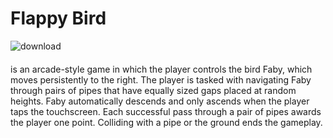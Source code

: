 # Flappy Bird 

![download](https://user-images.githubusercontent.com/91725214/157507928-89f85910-8ef5-4414-be13-faaa2c43a034.jpg)
#### 
is an arcade-style game in which the player controls the bird Faby, which moves persistently to the right. The player is tasked with navigating Faby through pairs of pipes that have equally sized gaps placed at random heights. Faby automatically descends and only ascends when the player taps the touchscreen. Each successful pass through a pair of pipes awards the player one point. Colliding with a pipe or the ground ends the gameplay.


